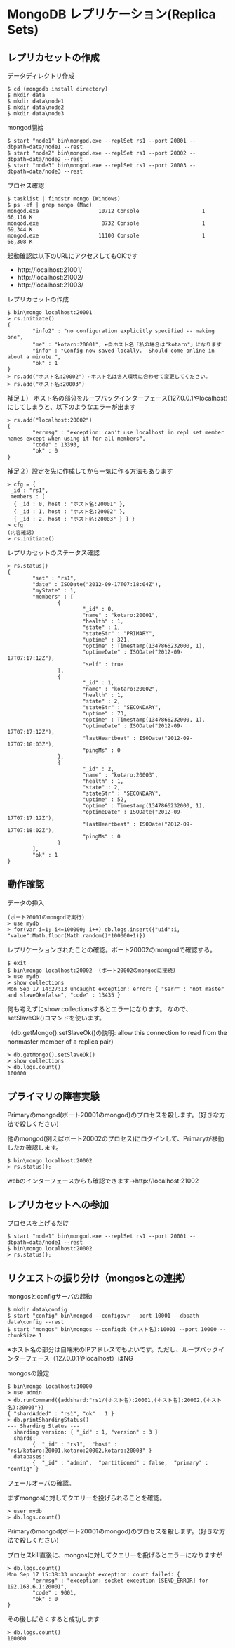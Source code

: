 MongoDB レプリケーション(Replica Sets)
=================

レプリカセットの作成
-----------------

データディレクトリ作成

```
$ cd (mongodb install directory)
$ mkdir data
$ mkdir data\node1
$ mkdir data\node2
$ mkdir data\node3
```

mongod開始

```
$ start "node1" bin\mongod.exe --replSet rs1 --port 20001 --dbpath=data/node1 --rest
$ start "node2" bin\mongod.exe --replSet rs1 --port 20002 --dbpath=data/node2 --rest
$ start "node3" bin\mongod.exe --replSet rs1 --port 20003 --dbpath=data/node3 --rest
```

プロセス確認

```
$ tasklist | findstr mongo (Windows)
$ ps -ef | grep mongo (Mac)
mongod.exe                   10712 Console                    1     66,116 K
mongod.exe                    8732 Console                    1     69,344 K
mongod.exe                   11100 Console                    1     68,308 K
```

起動確認は以下のURLにアクセスしてもOKです

* http://localhost:21001/
* http://localhost:21002/
* http://localhost:21003/

レプリカセットの作成

```
$ bin\mongo localhost:20001
> rs.initiate()
{
        "info2" : "no configuration explicitly specified -- making one",
        "me" : "kotaro:20001", ←自ホスト名「私の場合は"kotaro"」になります
        "info" : "Config now saved locally.  Should come online in about a minute.",
        "ok" : 1
}
> rs.add("ホスト名:20002") ←ホスト名は各人環境に合わせて変更してください。
> rs.add("ホスト名:20003") 
```

補足１） ホスト名の部分をループバックインターフェース(127.0.0.1やlocalhost) にしてしまうと、以下のようなエラーが出ます
```
> rs.add("localhost:20002")
{
        "errmsg" : "exception: can't use localhost in repl set member names except when using it for all members",
        "code" : 13393,
        "ok" : 0
}
```

補足２）設定を先に作成してから一気に作る方法もあります


```
> cfg = {
 _id : "rs1", 
 members : [ 
  { _id : 0, host : "ホスト名:20001" }, 
  { _id : 1, host : "ホスト名:20002" }, 
  { _id : 2, host : "ホスト名:20003" } ] } 
> cfg   
(内容確認)
> rs.initiate()
```

レプリカセットのステータス確認

```
> rs.status()
{
        "set" : "rs1",
        "date" : ISODate("2012-09-17T07:18:04Z"),
        "myState" : 1,
        "members" : [
                {
                        "_id" : 0,
                        "name" : "kotaro:20001",
                        "health" : 1,
                        "state" : 1,
                        "stateStr" : "PRIMARY",
                        "uptime" : 321,
                        "optime" : Timestamp(1347866232000, 1),
                        "optimeDate" : ISODate("2012-09-17T07:17:12Z"),
                        "self" : true
                },
                {
                        "_id" : 1,
                        "name" : "kotaro:20002",
                        "health" : 1,
                        "state" : 2,
                        "stateStr" : "SECONDARY",
                        "uptime" : 73,
                        "optime" : Timestamp(1347866232000, 1),
                        "optimeDate" : ISODate("2012-09-17T07:17:12Z"),
                        "lastHeartbeat" : ISODate("2012-09-17T07:18:03Z"),
                        "pingMs" : 0
                },
                {
                        "_id" : 2,
                        "name" : "kotaro:20003",
                        "health" : 1,
                        "state" : 2,
                        "stateStr" : "SECONDARY",
                        "uptime" : 52,
                        "optime" : Timestamp(1347866232000, 1),
                        "optimeDate" : ISODate("2012-09-17T07:17:12Z"),
                        "lastHeartbeat" : ISODate("2012-09-17T07:18:02Z"),
                        "pingMs" : 0
                }
        ],
        "ok" : 1
}
```

動作確認
-----------------

データの挿入

```
(ポート20001のmongodで実行)
> use mydb
> for(var i=1; i<=100000; i++) db.logs.insert({"uid":i, "value":Math.floor(Math.random()*100000+1)})
```

レプリケーションされたことの確認。ポート20002のmongodで確認する。

```
$ exit 
$ bin\mongo localhost:20002  (ポート20002のmongodに接続)
> use mydb
> show collections
Mon Sep 17 14:27:13 uncaught exception: error: { "$err" : "not master and slaveOk=false", "code" : 13435 }
```

何も考えずにshow collectionsするとエラーになります。
なので、setSlaveOk()コマンドを使います。

（db.getMongo().setSlaveOk()の説明: allow this connection to read from the nonmaster member of a replica pair）

```
> db.getMongo().setSlaveOk()
> show collections
> db.logs.count()
100000
```


プライマリの障害実験
-----------------

Primaryのmongod(ポート20001のmongod)のプロセスを殺します。（好きな方法で殺しください)

他のmongod(例えばポート20002のプロセス)にログインして、Primaryが移動したか確認します。

```
$ bin\mongo localhost:20002
> rs.status();
```

webのインターフェースからも確認できます→http://localhost:21002



レプリカセットへの参加
-----------------

プロセスを上げるだけ

```
$ start "node1" bin\mongod.exe --replSet rs1 --port 20001 --dbpath=data/node1 --rest
$ bin\mongo localhost:20002
> rs.status();
```


リクエストの振り分け（mongosとの連携）
-----------------

mongosとconfigサーバの起動

```
$ mkdir data\config
$ start "config" bin\mongod --configsvr --port 10001 --dbpath data\config --rest
$ start "mongos" bin\mongos --configdb (ホスト名):10001 --port 10000 --chunkSize 1
```

※ホスト名の部分は自端末のIPアドレスでもよいです。ただし、ループバックインターフェース（127.0.0.1やlocalhost）はNG

mongosの設定

```
$ bin\mongo localhost:10000
> use admin
> db.runCommand({addshard:"rs1/(ホスト名):20001,(ホスト名):20002,(ホスト名):20003"})
{ "shardAdded" : "rs1", "ok" : 1 } 
> db.printShardingStatus()
--- Sharding Status ---
  sharding version: { "_id" : 1, "version" : 3 }
  shards:
        {  "_id" : "rs1",  "host" : "rs1/kotaro:20001,kotaro:20002,kotaro:20003" }
  databases:
        {  "_id" : "admin",  "partitioned" : false,  "primary" : "config" }
```

フェールオーバの確認。

まずmongosに対してクエリーを投げられることを確認。

```
> user mydb
> db.logs.count()
```

Primaryのmongod(ポート20001のmongod)のプロセスを殺します。（好きな方法で殺しください)

プロセスkill直後に、mongosに対してクエリーを投げるとエラーになりますが

```
> db.logs.count()
Mon Sep 17 15:38:33 uncaught exception: count failed: {
        "errmsg" : "exception: socket exception [SEND_ERROR] for 192.168.6.1:20001",
        "code" : 9001,
        "ok" : 0
}
```

その後しばらくすると成功します

```
> db.logs.count()
100000
```
